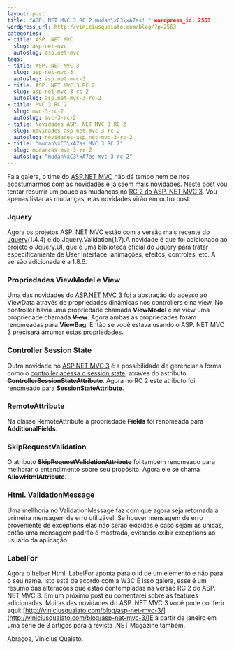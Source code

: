 ```yaml
--- 
layout: post
title: "ASP. NET MVC 3 RC 2 mudan\xC3\xA7as! " wordpress_id: 2563
wordpress_url: http://viniciusquaiato.com/blog/?p=2563
categories: 
- title: ASP. NET MVC
  slug: asp-net-mvc
  autoslug: asp.net-mvc
tags: 
- title: ASP. NET MVC 3
  slug: asp-net-mvc-3
  autoslug: asp.net-mvc-3
- title: ASP. NET MVC 3 RC 2
  slug: asp-net-mvc-3-rc-2
  autoslug: asp.net-mvc-3-rc-2
- title: MVC 3 RC 2
  slug: mvc-3-rc-2
  autoslug: mvc-3-rc-2
- title: Novidades ASP. NET MVC 3 RC 2
  slug: novidades-asp-net-mvc-3-rc-2
  autoslug: novidades-asp.net-mvc-3-rc-2
- title: "mudan\xC3\xA7as MVC 3 RC 2"
  slug: mudancas-mvc-3-rc-2
  autoslug: "mudan\xC3\xA7as-mvc-3-rc-2"
---
```

Fala galera, o time do [ASP.NET MVC](http://asp.net/mvc/mvc3) não dá tempo nem de nos acostumarmos com as novidades e já saem mais novidades. Neste post vou tentar resumir um pouco as mudanças no [RC 2 do ASP. NET MVC 3](http://viniciusquaiato.com/blog/instalando-asp-net-mvc-3-rc-2/). Vou apenas listar as mudanças, e as novidades virão em outro post.

### Jquery
Agora os projetos ASP. NET MVC estão com a versão mais recente do [Jquery](http://jquery.com)(1.4.4) e do Jquery.Validation(1.7).A novidade é que foi adicionado ao projeto o [Jquery.UI](http://jqueryui.com/), que é uma biblioteca oficial do Jquery para tratar especificamente de User Interface: animações, efeitos, controles, etc. A versão adicionada é a 1.8.6.

### Propriedades ViewModel e View
Uma das novidades do [ASP.NET MVC 3](http://viniciusquaiato.com/blog/asp-net-mvc-3/) foi a abstração do acesso ao ViewData através de propriedades dinâmicas nos controllers e na view. No controller havia uma propriedade chamada **<del datetime="2010-12-23T14:50:25+00:00">ViewModel</del>** e na view uma propriedade chamada **<del datetime="2010-12-23T14:50:25+00:00">View</del>**. Agora ambas as propriedades foram renomeadas para **ViewBag**. Então se você estava usando o ASP. NET MVC 3 precisará arrumar estas propriedades. 

### Controller Session State
Outra novidade no [ASP.NET MVC 3](http://viniciusquaiato.com/blog/asp-net-mvc-3-rc-sessionless-controllers/) é a possibilidade de gerenciar a forma como o [controller acessa o session state](http://viniciusquaiato.com/blog/asp-net-mvc-3-rc-sessionless-controllers/), através do astributo **<del datetime="2010-12-23T14:50:25+00:00">ControllerSessionStateAttribute</del>**. Agora no RC 2 este atributo foi renomeado para **SessionStateAttribute**.

### RemoteAttribute
Na classe RemoteAttribute a propriedade **<del datetime="2010-12-23T14:50:25+00:00">Fields</del>** foi renomeada para **AdditionalFields**.

### SkipRequestValidation
O atributo **<del datetime="2010-12-23T14:50:25+00:00">SkipRequestValidationAttribute</del>** foi também renomeado para melhorar o entendimento sobre seu propósito. Agora ele se chama **AllowHtmlAttribute**.

### Html. ValidationMessage 
Uma mellhoria no ValidationMessage faz com que agora seja retornada a primeira mensagem de erro utilizável. Se houver mensagem de erro proveniente de exceptions elas não serão exibidas e caso sejam as únicas, então uma mensagem padrão é mostrada, evitando exibir exceptions ao usuário da aplicação.

### LabelFor
Agora o helper Html. LabelFor aponta para o id de um elemento e não para o seu name. Isto está de acordo com a W3C.É isso galera, esse é um resumo das alterações que estão contempladas na versão RC 2 do ASP. NET MVC 3. Em um próximo post eu comentarei sobre as features adicionadas. Muitas das novidades do ASP. NET MVC 3 você pode conferir aqui: [http://viniciusquaiato.com/blog/asp-net-mvc-3/](http://viniciusquaiato.com/blog/asp-net-mvc-3/)E à partir de janeiro em uma série de 3 artigos para a revista .NET Magazine também.

Abraços,
Vinicius Quaiato.
